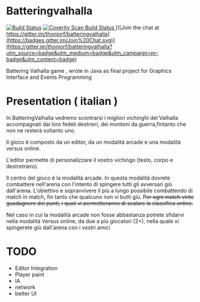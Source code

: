 # Batteringvalhalla 
[![Build Status](https://travis-ci.org/thoniorf/batteringvalhalla.svg?branch=master)](https://travis-ci.org/thoniorf/batteringvalhalla) <a href="https://scan.coverity.com/projects/5955">
  <img alt="Coverity Scan Build Status"
       src="https://scan.coverity.com/projects/5955/badge.svg"/>
</a> [![Join the chat at https://gitter.im/thoniorf/batteringvalhalla](https://badges.gitter.im/Join%20Chat.svg)](https://gitter.im/thoniorf/batteringvalhalla?utm_source=badge&utm_medium=badge&utm_campaign=pr-badge&utm_content=badge)

Battering Valhalla game , wrote in Java as final project for Graphics Interface and Events Programming


# Presentation ( italian )
In BatteringValhalla vedremo scontrarsi i migliori vichinghi del Valhalla accompagnati dai loro fedeli destrieri, dei montoni da guerra,fintanto che non ne resterà soltanto uno.

Il gioco è composto da un editor, da un modalità arcade  e una modalità versus online.

L'editor permette di personalizzare il vostro vichingo (testo, corpo e destretriero).

Il centro del gioco è la modalità arcade.
In questa modalità dovrete combattere nell'arena con l'intento di spingere tutti gli avversari giù dall'arena.
L'obiettivo e sopravvivere il più a lungo possibile combattendo di match in match, fin tanto che qualcuno non vi butti giù.
~~Per ogni match vinto guadagnere dei punti, i quali vi permetteranno di scalare la classifica online.~~

Nel caso in cui la modalità arcade non fosse abbastanza potrete sfidarvi nella modalità Versus online, da due a più giocatori (2+), nella quale vi spingerete giù dall'arena con i vostri amici

# TODO
- Editor Integration
- Player paint
- IA
- network
- better UI
